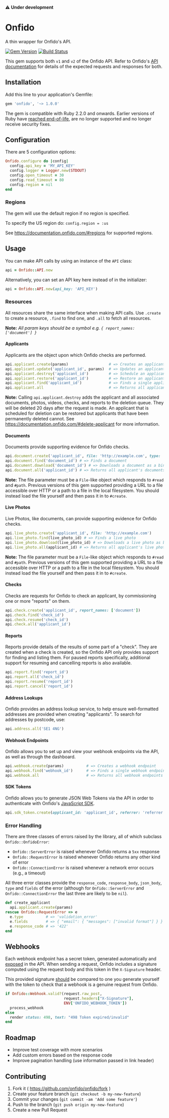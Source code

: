 :warning: **Under development**

# Onfido

A thin wrapper for Onfido's API.

[![Gem Version](https://badge.fury.io/rb/onfido.svg)](http://badge.fury.io/rb/onfido)
[![Build Status](https://travis-ci.org/onfido/onfido-ruby.svg?branch=master)](https://travis-ci.org/onfido/onfido-ruby)

This gem supports both `v1` and `v2` of the Onfido API. Refer to Onfido's [API documentation](https://onfido.com/documentation#introduction) for details of the expected requests and responses for both.

## Installation

Add this line to your application's Gemfile:

```ruby
gem 'onfido', '~> 1.0.0'
```

The gem is compatible with Ruby 2.2.0 and onwards. Earlier versions of Ruby have [reached end-of-life](https://www.ruby-lang.org/en/news/2017/04/01/support-of-ruby-2-1-has-ended/), are no longer supported and no longer receive security fixes.

## Configuration

There are 5 configuration options:

```ruby
Onfido.configure do |config|
  config.api_key = 'MY_API_KEY'
  config.logger = Logger.new(STDOUT)
  config.open_timeout = 30
  config.read_timeout = 80
  config.region = nil
end
```

### Regions

The gem will use the default region if no region is specified.

To specify the US region do:
`config.region = :us`

See https://documentation.onfido.com/#regions for supported regions.

## Usage

You can make API calls by using an instance of the `API` class:

```ruby
api = Onfido::API.new
```

Alternatively, you can set an API key here instead of in the initializer:

```ruby
api = Onfido::API.new(api_key: 'API_KEY')
```

### Resources

All resources share the same interface when making API calls. Use `.create` to create a resource, `.find` to find one, and `.all` to fetch all resources.

**Note:** *All param keys should be a symbol e.g. `{ report_names: ['document'] }`*

#### Applicants

Applicants are the object upon which Onfido checks are performed.

```ruby
api.applicant.create(params)                  # => Creates an applicant
api.applicant.update('applicant_id', params)  # => Updates an applicant
api.applicant.destroy('applicant_id')         # => Schedule an applicant for deletion
api.applicant.restore('applicant_id')         # => Restore an applicant scheduled for deletion
api.applicant.find('applicant_id')            # => Finds a single applicant
api.applicant.all                             # => Returns all applicants
```

**Note:** Calling `api.applicant.destroy` adds the applicant and all associated documents, photos, videos, checks, and reports to the deletion queue. They will be deleted 20 days after the request is made. An applicant that is scheduled for deletion can be restored but applicants that have been permanently deleted cannot.
See https://documentation.onfido.com/#delete-applicant for more information.

#### Documents

Documents provide supporting evidence for Onfido checks.

```ruby
api.document.create('applicant_id', file: 'http://example.com', type: 'passport') # => Creates a document
api.document.find('document_id') # => Finds a document
api.document.download('document_id') # => Downloads a document as a binary data
api.document.all('applicant_id') # => Returns all applicant's documents
```

**Note:** The file parameter must be a `File`-like object which responds to `#read` and `#path`.
Previous versions of this gem supported providing a URL to a file accessible over HTTP or a path
to a file in the local filesystem. You should instead load the file yourself and then pass it in
to `#create`.

#### Live Photos

Live Photos, like documents, can provide supporting evidence for Onfido checks.

```ruby
api.live_photo.create('applicant_id', file: 'http://example.com')
api.live_photo.find(live_photo_id) # => Finds a live photo
api.live_photo.download(live_photo_id) # => Downloads a live photo as binary data
api.live_photo.all(applicant_id) # => Returns all applicant's live photos
```

**Note:** The file parameter must be a `File`-like object which responds to `#read` and `#path`.
Previous versions of this gem supported providing a URL to a file accessible over HTTP or a path
to a file in the local filesystem. You should instead load the file yourself and then pass it in
to `#create`.

#### Checks

Checks are requests for Onfido to check an applicant, by commissioning one or
more "reports" on them.

```ruby
api.check.create('applicant_id', report_names: ['document'])
api.check.find('check_id')
api.check.resume('check_id')
api.check.all('applicant_id')
```

#### Reports

Reports provide details of the results of some part of a "check". They are
created when a check is created, so the Onfido API only provides support for
finding and listing them. For paused reports specifically, additional support for resuming and
 cancelling reports is also available.

```ruby
api.report.find('report_id')
api.report.all('check_id')
api.report.resume('report_id')
api.report.cancel('report_id')
```

#### Address Lookups

Onfido provides an address lookup service, to help ensure well-formatted
addresses are provided when creating "applicants". To search for addresses
by postcode, use:

```ruby
api.address.all('SE1 4NG')
```

#### Webhook Endpoints

Onfido allows you to set up and view your webhook endpoints via the API, as well
as through the dashboard.

```ruby
api.webhook.create(params)          # => Creates a webhook endpoint
api.webhook.find('webhook_id')      # => Finds a single webhook endpoint
api.webhook.all                     # => Returns all webhook endpoints
```

#### SDK Tokens

Onfido allows you to generate JSON Web Tokens via the API in order to authenticate
with Onfido's [JavaScript SDK](https://github.com/onfido/onfido-sdk-ui).

```ruby
api.sdk_token.create(applicant_id: 'applicant_id', referrer: 'referrer')
```

### Error Handling

There are three classes of errors raised by the library, all of which subclass `Onfido::OnfidoError`:
- `Onfido::ServerError` is raised whenever Onfido returns a `5xx` response
- `Onfido::RequestError` is raised whenever Onfido returns any other kind of error
- `Onfido::ConnectionError` is raised whenever a network error occurs (e.g., a timeout)

All three error classes provide the `response_code`, `response_body`, `json_body`, `type` and `fields` of the error (although for `Onfido::ServerError` and `Onfido::ConnectionError` the last three are likely to be `nil`).

```ruby
def create_applicant
  api.applicant.create(params)
rescue Onfido::RequestError => e
  e.type          # => 'validation_error'
  e.fields        # => { "email": { "messages": ["invalid format"] } }
  e.response_code # => '422'
end
```

## Webhooks

Each webhook endpoint has a secret token, generated automatically and [exposed](https://onfido.com/documentation#register-webhook) in the API. When sending a request, Onfido includes a signature computed using the request body and this token in the `X-Signature` header.

This provided signature [should](https://onfido.com/documentation#webhook-security) be compared to one you generate yourself with the token to check that a webhook is a genuine request from Onfido.

```ruby
if Onfido::Webhook.valid?(request.raw_post,
                          request.headers["X-Signature"],
                          ENV['ONFIDO_WEBHOOK_TOKEN'])
  process_webhook
else
  render status: 498, text: "498 Token expired/invalid"
end
```

## Roadmap

- Improve test coverage with more scenarios
- Add custom errors based on the response code
- Improve pagination handling (use information passed in link header)

## Contributing

1. Fork it ( https://github.com/onfido/onfido/fork )
2. Create your feature branch (`git checkout -b my-new-feature`)
3. Commit your changes (`git commit -am 'Add some feature'`)
4. Push to the branch (`git push origin my-new-feature`)
5. Create a new Pull Request
